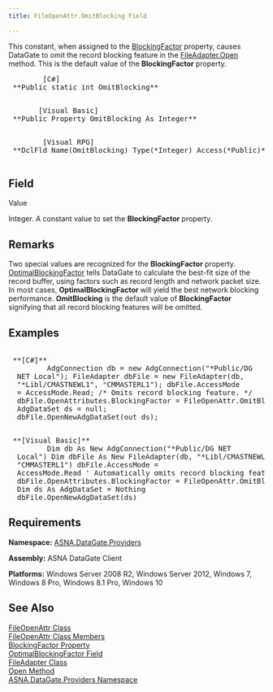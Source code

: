 ```yaml
---
title: FileOpenAttr.OmitBlocking Field

---
```


This constant, when assigned to the [ BlockingFactor](file-open-attr-class-blocking-factor-property.html) property, causes DataGate to omit the record blocking feature in the [FileAdapter.Open](file-adapter-class-open-method.html) method. This is the default value of the **BlockingFactor** property.
<pre class="prettyprint">        <span class="lang">[C#]</span>
 **Public static int OmitBlocking** 
      </pre>
<pre class="prettyprint">       <span class="lang">[Visual Basic] </span>
 **Public Property OmitBlocking As Integer** 
      </pre>
<pre class="prettyprint">        <span class="lang">[Visual RPG]</span>
 **DclFld Name(OmitBlocking) Type(*Integer) Access(*Public)** 
      </pre>

## Field
 Value

Integer. A constant value to set the **BlockingFactor** property.
## Remarks

Two special values are recognized for the **BlockingFactor** property. [OptimalBlockingFactor](file-open-attr-class-optimal-blocking-factor-field.html) tells DataGate to calculate the best-fit size of the record buffer, using factors such as record length and network packet size. In most cases, **OptimalBlockingFactor** will yield the best network blocking performance. **OmitBlocking** is the default value of **BlockingFactor** signifying that all record blocking features will be omitted.
## Examples

<pre>        <span class="lang">
 **[C#]** 
        </span> AdgConnection db = new AdgConnection("*Public/DG
  NET Local"); FileAdapter dbFile = new FileAdapter(db,
  "*Libl/CMASTNEWL1", "CMMASTERL1"); dbFile.AccessMode
  = AccessMode.Read; /* Omits record blocking feature. */
  dbFile.OpenAttributes.BlockingFactor = FileOpenAttr.OmitBlocking;
  AdgDataSet ds = null;
  dbFile.OpenNewAdgDataSet(out ds);</pre>
<pre>        <span class="lang">
 **[Visual Basic]** 
        </span> Dim db As New AdgConnection("*Public/DG NET
  Local") Dim dbFile As New FileAdapter(db, "*Libl/CMASTNEWL1",
  "CMMASTERL1") dbFile.AccessMode =
  AccessMode.Read ' Automatically omits record blocking feature. 
  dbFile.OpenAttributes.BlockingFactor = FileOpenAttr.OmitBlocking
  Dim ds As AdgDataSet = Nothing
  dbFile.OpenNewAdgDataSet(ds)
</pre>

## Requirements

**Namespace:** [ ASNA.DataGate.Providers](datagate-providers-namespace.html) 

**Assembly:** ASNA DataGate Client

**Platforms:** Windows Server 2008 R2, Windows Server 2012, Windows 7, Windows 8 Pro, Windows 8.1 Pro, Windows 10
## See Also


[FileOpenAttr Class](file-open-attr-class.html)
      <br />
[FileOpenAttr Class Members](file-open-attr-class-members.html)
      <br />
[BlockingFactor Property](file-open-attr-class-blocking-factor-property.html)
      <br />
      [OptimalBlockingFactor 
					Field](file-open-attr-class-optimal-blocking-factor-field.html)
      <br />
[FileAdapter Class](file-adapter-class.html)
      <br />
[Open Method](file-adapter-class-open-method.html)
      <br />
[ASNA.DataGate.Providers Namespace](datagate-providers-namespace.html)

